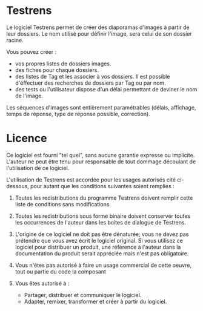 # Testrens

Le logiciel Testrens permet de créer des diaporamas d'images à partir de leur dossiers.
Le nom utilisé pour définir l'image, sera celui de son dossier racine.

Vous pouvez créer :
  - vos propres listes de dossiers images.
  - des fiches pour chaque dossiers.
  - des listes de Tag et les associer à vos dossiers.
    Il est possible d'éffectuer des recherches de dossiers par Tag ou par nom.
  - des tests ou l'utilisateur dispose d'un délai permettant de deviner le nom de l'image.
    
Les séquences d'images sont entièrement paramétrables (délais, affichage, temps de réponse, type de réponse possible, correction).


# Licence

Ce logiciel est fourni "tel quel", sans aucune garantie expresse ou implicite. 
L'auteur ne peut être tenu pour responsable de tout dommage découlant de l'utilisation de ce logiciel.

L'utilisation de Testrens est accordée pour les usages autorisés cité ci-dessous, pour autant que les conditions suivantes soient remplies :

1. Toutes les redistributions du programme Testrens doivent remplir cette liste de conditions sans modifications.

2. Toutes les redistributions sous forme binaire doivent conserver toutes les occurrences de l'auteur dans les boites de dialogue de Testrens.

3. L'origine de ce logiciel ne doit pas être dénaturée; vous ne devez pas prétendre que vous avez écrit le logiciel original. Si vous utilisez ce logiciel pour distribuer un produit, une référence à l'auteur dans la documentation du produit serait appréciée mais n'est pas obligatoire.

4. Vous n'êtes pas autorisé à faire un usage commercial de cette oeuvre, tout ou partie du code la composant

5. Vous êtes autorisé à : 
	- Partager, distribuer et communiquer le logiciel. 
	- Adapter, remixer, transformer et créer à partir du logiciel.
